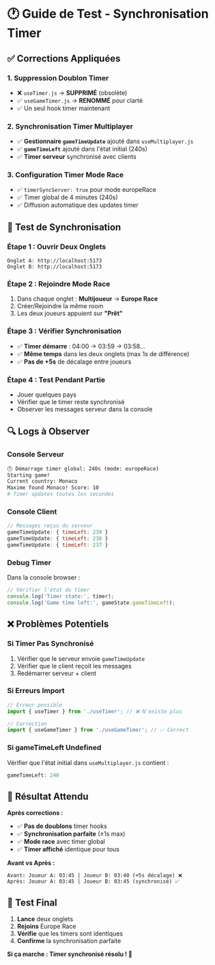 # 🕐 Guide de Test - Synchronisation Timer

## ✅ **Corrections Appliquées**

### **1. Suppression Doublon Timer**
- ❌ `useTimer.js` → **SUPPRIMÉ** (obsolète)
- ✅ `useGameTimer.js` → **RENOMMÉ** pour clarté
- ✅ Un seul hook timer maintenant

### **2. Synchronisation Timer Multiplayer**
- ✅ **Gestionnaire `gameTimeUpdate`** ajouté dans `useMultiplayer.js`
- ✅ **`gameTimeLeft`** ajouté dans l'état initial (240s)
- ✅ **Timer serveur** synchronisé avec clients

### **3. Configuration Timer Mode Race**
- ✅ `timerSyncServer: true` pour mode europeRace
- ✅ Timer global de 4 minutes (240s)
- ✅ Diffusion automatique des updates timer

## 🧪 **Test de Synchronisation**

### **Étape 1 : Ouvrir Deux Onglets**
```
Onglet A: http://localhost:5173
Onglet B: http://localhost:5173
```

### **Étape 2 : Rejoindre Mode Race**
1. Dans chaque onglet : **Multijoueur** → **Europe Race**
2. Créer/Rejoindre la même room
3. Les deux joueurs appuient sur **"Prêt"**

### **Étape 3 : Vérifier Synchronisation**
- ✅ **Timer démarre** : 04:00 → 03:59 → 03:58...
- ✅ **Même temps** dans les deux onglets (max 1s de différence)
- ✅ **Pas de +5s** de décalage entre joueurs

### **Étape 4 : Test Pendant Partie**
- Jouer quelques pays
- Vérifier que le timer reste synchronisé
- Observer les messages serveur dans la console

## 🔍 **Logs à Observer**

### **Console Serveur**
```bash
🕐 Démarrage timer global: 240s (mode: europeRace)
Starting game!
Current country: Monaco
Maxime found Monaco! Score: 10
# Timer updates toutes les secondes
```

### **Console Client**
```javascript
// Messages reçus du serveur
gameTimeUpdate: { timeLeft: 239 }
gameTimeUpdate: { timeLeft: 238 }
gameTimeUpdate: { timeLeft: 237 }
```

### **Debug Timer**
Dans la console browser :
```javascript
// Vérifier l'état du timer
console.log('Timer state:', timer);
console.log('Game time left:', gameState.gameTimeLeft);
```

## ❌ **Problèmes Potentiels**

### **Si Timer Pas Synchronisé**
1. Vérifier que le serveur envoie `gameTimeUpdate`
2. Vérifier que le client reçoit les messages
3. Redémarrer serveur + client

### **Si Erreurs Import**
```javascript
// Erreur possible
import { useTimer } from './useTimer'; // ❌ N'existe plus

// Correction
import { useGameTimer } from './useGameTimer'; // ✅ Correct
```

### **Si gameTimeLeft Undefined**
Vérifier que l'état initial dans `useMultiplayer.js` contient :
```javascript
gameTimeLeft: 240
```

## 🎯 **Résultat Attendu**

**Après corrections :**
- ✅ **Pas de doublons** timer hooks
- ✅ **Synchronisation parfaite** (±1s max)
- ✅ **Mode race** avec timer global
- ✅ **Timer affiché** identique pour tous

**Avant vs Après :**
```
Avant: Joueur A: 03:45 | Joueur B: 03:40 (+5s décalage) ❌
Après: Joueur A: 03:45 | Joueur B: 03:45 (synchronisé) ✅
```

## 🚀 **Test Final**

1. **Lance** deux onglets
2. **Rejoins** Europe Race
3. **Vérifie** que les timers sont identiques
4. **Confirme** la synchronisation parfaite

**Si ça marche : Timer synchronisé résolu ! 🎉** 